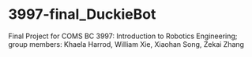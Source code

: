 # 3997-final_DuckieBot
Final Project for COMS BC 3997: Introduction to Robotics Engineering; group members: Khaela Harrod, William Xie, Xiaohan Song, Zekai Zhang
